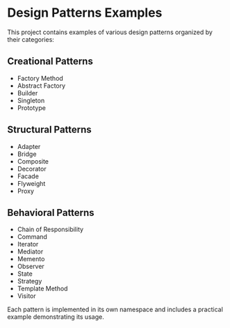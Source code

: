 # Design Patterns Examples

This project contains examples of various design patterns organized by their categories:

## Creational Patterns
- Factory Method
- Abstract Factory
- Builder
- Singleton
- Prototype

## Structural Patterns
- Adapter
- Bridge
- Composite
- Decorator
- Facade
- Flyweight
- Proxy

## Behavioral Patterns
- Chain of Responsibility
- Command
- Iterator
- Mediator
- Memento
- Observer
- State
- Strategy
- Template Method
- Visitor

Each pattern is implemented in its own namespace and includes a practical example demonstrating its usage. 